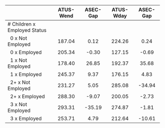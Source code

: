
|                      |    ATUS-Wend |     ASEC-Gap |    ATUS-Wday |     ASEC-Gap |
| -------------------- | :----------: | :----------: | :----------: | :----------: |
| # Children x Employed Status |              |              |              |              |
| &nbsp;&nbsp;0 x Not Employed |       187.04 |         0.12 |       224.26 |         0.24 |
| &nbsp;&nbsp;0 x Employed |       205.34 |        -0.30 |       127.15 |        -0.69 |
| &nbsp;&nbsp;1 x Not Employed |       178.40 |        26.85 |       192.37 |        35.68 |
| &nbsp;&nbsp;1 x Employed |       245.37 |         9.37 |       176.15 |         4.83 |
| &nbsp;&nbsp;2+ x Not Employed |       231.27 |         5.05 |       285.08 |       -34.94 |
| &nbsp;&nbsp;2+ x Employed |       288.30 |        -9.07 |       200.05 |        -2.73 |
| &nbsp;&nbsp;3 x Not Employed |       293.31 |       -35.19 |       274.87 |        -1.81 |
| &nbsp;&nbsp;3 x Employed |       253.71 |         4.79 |       212.64 |       -10.61 |

